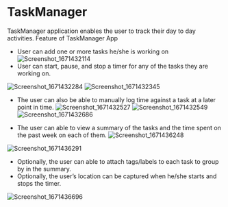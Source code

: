 # TaskManager
TaskManager application enables the user to track their day to day activities.
Feature of TaskManager App
- User can add one or more tasks he/she is working on
![Screenshot_1671432114](https://user-images.githubusercontent.com/120991605/208363850-d53441a5-ddc3-4f84-b905-60b00f9545f1.png)
- User can start, pause, and stop a timer for any of the tasks they are working on.

![Screenshot_1671432284](https://user-images.githubusercontent.com/120991605/208364281-c5c1f272-c481-4620-962b-38b4e9f4ab49.png)
![Screenshot_1671432345](https://user-images.githubusercontent.com/120991605/208364358-17798afa-8004-4641-b4b1-ab4b36b80376.png)

- The user can also be able to manually log time against a task at a later point in time.
![Screenshot_1671432527](https://user-images.githubusercontent.com/120991605/208364825-a50b73d6-36ae-47a0-a6b6-03e00c9d2bd7.png)
![Screenshot_1671432549](https://user-images.githubusercontent.com/120991605/208364937-dc19a73a-6617-4789-bd01-080ed9318907.png)
![Screenshot_1671432686](https://user-images.githubusercontent.com/120991605/208365271-1a689dad-aa73-43e1-931c-ea63020938c1.png)

- The user can able to view a summary of the tasks and the time spent on the past week on each of them.
![Screenshot_1671436248](https://user-images.githubusercontent.com/120991605/208374854-dcbb6404-efbc-4daf-9bbf-3816c589997a.png)

![Screenshot_1671436291](https://user-images.githubusercontent.com/120991605/208374888-b810485c-4e08-4771-98ff-b248df01d53e.png)

- Optionally, the user can able to attach tags/labels to each task to group by in the summary.
- Optionally, the user’s location can be captured when he/she starts and stops the timer.

![Screenshot_1671436696](https://user-images.githubusercontent.com/120991605/208375661-258a8f14-58e1-4bdd-82ae-4dc18159a6d5.png)
